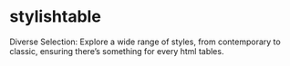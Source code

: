 # stylishtable
Diverse Selection: Explore a wide range of styles, from contemporary to classic, ensuring there’s something for every html tables. 
